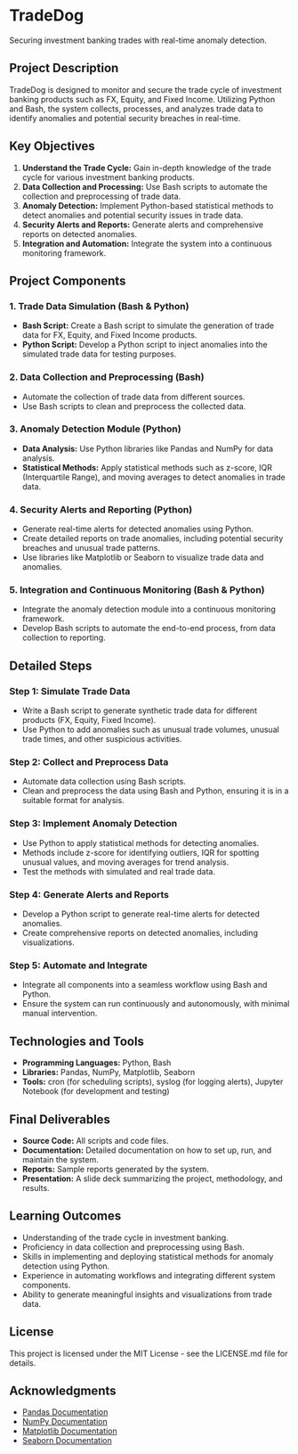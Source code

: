 # TradeDog
Securing investment banking trades with real-time anomaly detection.

## Project Description
TradeDog is designed to monitor and secure the trade cycle of investment banking products such as FX, Equity, and Fixed Income. Utilizing Python and Bash, the system collects, processes, and analyzes trade data to identify anomalies and potential security breaches in real-time.

## Key Objectives
1. **Understand the Trade Cycle:** Gain in-depth knowledge of the trade cycle for various investment banking products.
2. **Data Collection and Processing:** Use Bash scripts to automate the collection and preprocessing of trade data.
3. **Anomaly Detection:** Implement Python-based statistical methods to detect anomalies and potential security issues in trade data.
4. **Security Alerts and Reports:** Generate alerts and comprehensive reports on detected anomalies.
5. **Integration and Automation:** Integrate the system into a continuous monitoring framework.

## Project Components

### 1. Trade Data Simulation (Bash & Python)
- **Bash Script:** Create a Bash script to simulate the generation of trade data for FX, Equity, and Fixed Income products.
- **Python Script:** Develop a Python script to inject anomalies into the simulated trade data for testing purposes.

### 2. Data Collection and Preprocessing (Bash)
- Automate the collection of trade data from different sources.
- Use Bash scripts to clean and preprocess the collected data.

### 3. Anomaly Detection Module (Python)
- **Data Analysis:** Use Python libraries like Pandas and NumPy for data analysis.
- **Statistical Methods:** Apply statistical methods such as z-score, IQR (Interquartile Range), and moving averages to detect anomalies in trade data.

### 4. Security Alerts and Reporting (Python)
- Generate real-time alerts for detected anomalies using Python.
- Create detailed reports on trade anomalies, including potential security breaches and unusual trade patterns.
- Use libraries like Matplotlib or Seaborn to visualize trade data and anomalies.

### 5. Integration and Continuous Monitoring (Bash & Python)
- Integrate the anomaly detection module into a continuous monitoring framework.
- Develop Bash scripts to automate the end-to-end process, from data collection to reporting.

## Detailed Steps

### Step 1: Simulate Trade Data
- Write a Bash script to generate synthetic trade data for different products (FX, Equity, Fixed Income).
- Use Python to add anomalies such as unusual trade volumes, unusual trade times, and other suspicious activities.

### Step 2: Collect and Preprocess Data
- Automate data collection using Bash scripts.
- Clean and preprocess the data using Bash and Python, ensuring it is in a suitable format for analysis.

### Step 3: Implement Anomaly Detection
- Use Python to apply statistical methods for detecting anomalies.
- Methods include z-score for identifying outliers, IQR for spotting unusual values, and moving averages for trend analysis.
- Test the methods with simulated and real trade data.

### Step 4: Generate Alerts and Reports
- Develop a Python script to generate real-time alerts for detected anomalies.
- Create comprehensive reports on detected anomalies, including visualizations.

### Step 5: Automate and Integrate
- Integrate all components into a seamless workflow using Bash and Python.
- Ensure the system can run continuously and autonomously, with minimal manual intervention.

## Technologies and Tools
- **Programming Languages:** Python, Bash
- **Libraries:** Pandas, NumPy, Matplotlib, Seaborn
- **Tools:** cron (for scheduling scripts), syslog (for logging alerts), Jupyter Notebook (for development and testing)

## Final Deliverables
- **Source Code:** All scripts and code files.
- **Documentation:** Detailed documentation on how to set up, run, and maintain the system.
- **Reports:** Sample reports generated by the system.
- **Presentation:** A slide deck summarizing the project, methodology, and results.

## Learning Outcomes
- Understanding of the trade cycle in investment banking.
- Proficiency in data collection and preprocessing using Bash.
- Skills in implementing and deploying statistical methods for anomaly detection using Python.
- Experience in automating workflows and integrating different system components.
- Ability to generate meaningful insights and visualizations from trade data.

## License
This project is licensed under the MIT License - see the LICENSE.md file for details.

## Acknowledgments
- [Pandas Documentation](https://pandas.pydata.org/pandas-docs/stable/)
- [NumPy Documentation](https://numpy.org/doc/)
- [Matplotlib Documentation](https://matplotlib.org/stable/contents.html)
- [Seaborn Documentation](https://seaborn.pydata.org/)

